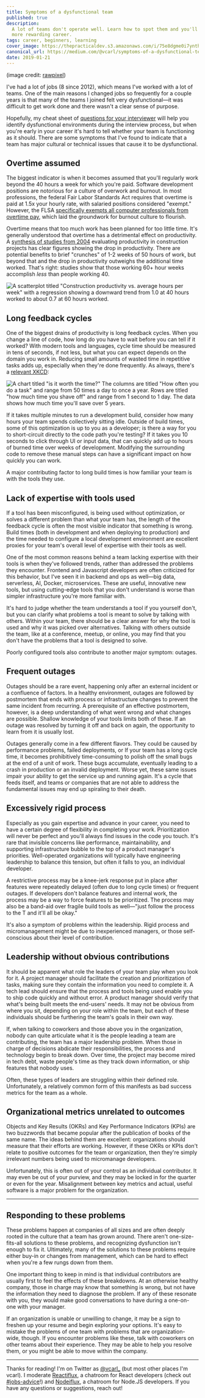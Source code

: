 ```yaml
---
title: Symptoms of a dysfunctional team
published: true
description:
  A lot of teams don't operate well. Learn how to spot them and you'll have a
  more rewarding career.
tags: career, beginners, learning
cover_image: https://thepracticaldev.s3.amazonaws.com/i/75e8dgme0i7ynthtf6m1.jpg
canonical_url: https://medium.com/@vcarl/symptoms-of-a-dysfunctional-team-453b6a4b9b04
date: 2019-01-21
---
```


(image credit: [rawpixel](https://unsplash.com/photos/w9YHKTK-wLo))

I've had a lot of jobs (8 since 2012), which means I've worked with a lot of
teams. One of the main reasons I changed jobs so frequently for a couple years
is that many of the teams I joined felt very dysfunctional—it was difficult to
get work done and there wasn't a clear sense of purpose.

Hopefully, my cheat sheet of
[questions for your interviewer](https://gist.github.com/vcarl/14275c72baf976ff1665392e14225dcc)
will help you identify dysfunctional environments during the interview process,
but when you're early in your career it's hard to tell whether your team is
functioning as it should. There are some symptoms that I've found to indicate
that a team has major cultural or technical issues that cause it to be
dysfunctional.

## Overtime assumed

The biggest indicator is when it becomes assumed that you'll regularly work
beyond the 40 hours a week for which you're paid. Software development positions
are notorious for a culture of overwork and burnout. In most professions, the
federal Fair Labor Standards Act requires that overtime is paid at 1.5x your
hourly rate, with salaried positions considered "exempt." However, the FLSA
[specifically exempts all computer professionals from overtime pay](https://www.dol.gov/whd/overtime/fs17e_computer.htm),
which laid the groundwork for burnout culture to flourish.

Overtime means that too much work has been planned for too little time. It's
generally understood that overtime has a detrimental effect on productivity. A
[synthesis of studies from 2004](https://kcuc.org/wp-content/uploads/2013/11/R402A-Extended-Overtime-on-Construction-Projects.pdf)
evaluating productivity in construction projects has clear figures showing the
drop in productivity. There are potential benefits to brief "crunches" of 1-2
weeks of 50 hours of work, but beyond that and the drop in productivity
outweighs the additional time worked. That's right: studies show that those
working 60+ hour weeks accomplish _less_ than people working 40.

![A scatterplot titled "Construction productivity vs. average hours per week" with a regression showing a downward trend from 1.0 at 40 hours worked to about 0.7 at 60 hours worked.](https://thepracticaldev.s3.amazonaws.com/i/b8kw271ois94ydbjlotf.PNG)

## Long feedback cycles

One of the biggest drains of productivity is long feedback cycles. When you
change a line of code, how long do you have to wait before you can tell if it
worked? With modern tools and languages, cycle time should be measured in tens
of seconds, if not less, but what you can expect depends on the domain you work
in. Reducing small amounts of wasted time in repetitive tasks adds up,
especially when they're done frequently. As always, there's a
[relevant XKCD](https://xkcd.com/1205/):

![A chart titled "is it worth the time?" The columns are titled "How often you do a task" and range from 50 times a day to once a year. Rows are titled "how much time you shave off" and range from 1 second to 1 day. The data shows how much time you'll save over 5 years.](https://imgs.xkcd.com/comics/is_it_worth_the_time.png)

If it takes multiple minutes to run a development build, consider how many hours
your team spends collectively sitting idle. Outside of build times, some of this
optimization is up to you as a developer; is there a way for you to
short-circuit directly to the code path you're testing? If it takes you 10
seconds to click through UI or input data, that can quickly add up to hours of
burned time over weeks of development. Modifying the surrounding code to remove
these manual steps can have a significant impact on how quickly you can work.

A major contributing factor to long build times is how familiar your team is
with the tools they use.

## Lack of expertise with tools used

If a tool has been misconfigured, is being used without optimization, or solves
a different problem than what your team has, the length of the feedback cycle is
often the most visible indicator that something is wrong. Build times (both in
development and when deploying to production) and the time needed to configure a
local development environment are excellent proxies for your team's overall
level of expertise with their tools as well.

One of the most common reasons behind a team lacking expertise with their tools
is when they've followed trends, rather than addressed the problems they
encounter. Frontend and Javascript developers are often criticized for this
behavior, but I've seen it in backend and ops as well—big data, serverless, AI,
Docker, microservices. These are useful, innovative new tools, but using
cutting-edge tools that you don't understand is worse than simpler
infrastructure you're more familiar with.

It's hard to judge whether the team understands a tool if you yourself don't,
but you can clarify what problems a tool is meant to solve by talking with
others. Within your team, there should be a clear answer for why the tool is
used and why it was picked over alternatives. Talking with others outside the
team, like at a conference, meetup, or online, you may find that you don't have
the problems that a tool is designed to solve.

Poorly configured tools also contribute to another major symptom: outages.

## Frequent outages

Outages should be a rare event, happening only after an external incident or a
confluence of factors. In a healthy environment, outages are followed by
postmortem that ends with process or infrastructure changes to prevent the same
incident from recurring. A prerequisite of an effective postmortem, however, is
a deep understanding of what went wrong and what changes are possible. Shallow
knowledge of your tools limits both of these. If an outage was resolved by
turning it off and back on again, the opportunity to learn from it is usually
lost.

Outages generally come in a few different flavors. They could be caused by
performance problems, failed deployments, or If your team has a long cycle time,
it becomes prohibitively time-consuming to polish off the small bugs at the end
of a unit of work. These bugs accumulate, eventually leading to a crash in
production or an invalid deployment. Worse yet, these same issues impair your
ability to get the service up and running again. It's a cycle that feeds itself,
and teams or companies that are not able to address the fundamental issues may
end up spiraling to their death.

## Excessively rigid process

Especially as you gain expertise and advance in your career, you need to have a
certain degree of flexibility in completing your work. Prioritization will never
be perfect and you'll always find issues in the code you touch. It's rare that
invisible concerns like performance, maintainability, and supporting
infrastructure bubble to the top of a product manager's priorities.
Well-operated organizations will typically have engineering leadership to
balance this tension, but often it falls to you, an individual developer.

A restrictive process may be a knee-jerk response put in place after features
were repeatedly delayed (often due to long cycle times) or frequent outages. If
developers don't balance features and internal work, the process may be a way to
force features to be prioritized. The process may also be a band-aid over
fragile build tools as well—"just follow the process to the T and it'll all be
okay."

It's also a symptom of problems within the leadership. Rigid process and
micromanagement might be due to inexperienced managers, or those self-conscious
about their level of contribution.

## Leadership without obvious contributions

It should be apparent what role the leaders of your team play when you look for
it. A project manager should facilitate the creation and prioritization of
tasks, making sure they contain the information you need to complete it. A tech
lead should ensure that the process and tools being used enable you to ship code
quickly and without error. A product manager should verify that what's being
built meets the end-users' needs. It may not be obvious from where you sit,
depending on your role within the team, but each of these individuals should be
furthering the team's goals in their own way.

If, when talking to coworkers and those above you in the organization, nobody
can quite articulate what it is the people leading a team are contributing, the
team has a major leadership problem. When those in charge of decisions abdicate
their responsibilities, the process and technology begin to break down. Over
time, the project may become mired in tech debt, waste people's time as they
track down information, or ship features that nobody uses.

Often, these types of leaders are struggling within their defined role.
Unfortunately, a relatively common form of this manifests as bad success metrics
for the team as a whole.

## Organizational metrics unrelated to outcomes

Objects and Key Results (OKRs) and Key Performance Indicators (KPIs) are two
buzzwords that became popular after the publication of books of the same name.
The ideas behind them are excellent: organizations should measure that their
efforts are working. However, if these OKRs or KPIs don't relate to positive
outcomes for the team or organization, then they're simply irrelevant numbers
being used to micromanage developers.

Unfortunately, this is often out of your control as an individual contributor.
It may even be out of your purview, and they may be locked in for the quarter or
even for the year. Misalignment between key metrics and actual, useful software
is a major problem for the organization.

---

## Responding to these problems

These problems happen at companies of all sizes and are often deeply rooted in
the culture that a team has grown around. There aren't one-size-fits-all
solutions to these problems, and recognizing dysfunction isn't enough to fix it.
Ultimately, many of the solutions to these problems require either buy-in or
changes from management, which can be hard to effect when you're a few rungs
down from them.

One important thing to keep in mind is that individual contributors are usually
first to feel the effects of these breakdowns. At an otherwise healthy company,
those in charge may know that something is wrong, but not have the information
they need to diagnose the problem. If any of these resonate with you, they would
make good conversations to have during a one-on-one with your manager.

If an organization is unable or unwilling to change, it may be a sign to freshen
up your resume and begin exploring your options. It's easy to mistake the
problems of one team with problems that are organization-wide, though. If you
encounter problems like these, talk with coworkers on other teams about their
experience. They may be able to help you resolve them, or you might be able to
move within the company.

---

Thanks for reading! I'm on Twitter as [@vcarl\_](https://twitter.com/vcarl_)
(but most other places I'm vcarl). I moderate
[Reactiflux](http://join.reactiflux.com/), a chatroom for React developers
(check out [#jobs-advice](https://discord.gg/s6dJcJt)!) and
[Nodeiflux](https://discordapp.com/invite/vUsrbjd), a chatroom for Node.JS
developers. If you have any questions or suggestions, reach out!
